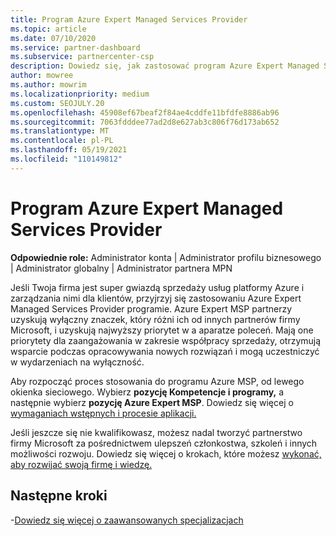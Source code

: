 ```yaml
---
title: Program Azure Expert Managed Services Provider
ms.topic: article
ms.date: 07/10/2020
ms.service: partner-dashboard
ms.subservice: partnercenter-csp
description: Dowiedz się, jak zastosować program Azure Expert Managed Services Provider wyróżnić się spośród innych partnerów i uzyskać najwyższy priorytet w aplikucie poleceń.
author: mowree
ms.author: mowrim
ms.localizationpriority: medium
ms.custom: SEOJULY.20
ms.openlocfilehash: 45908ef67beaf2f84ae4cddfe11bfdfe8886ab96
ms.sourcegitcommit: 7063fdddee77ad2d8e627ab3c806f76d173ab652
ms.translationtype: MT
ms.contentlocale: pl-PL
ms.lasthandoff: 05/19/2021
ms.locfileid: "110149812"
---
```

# <a name="azure-expert-managed-services-provider-program"></a>Program Azure Expert Managed Services Provider

**Odpowiednie role:** Administrator konta | Administrator profilu biznesowego | Administrator globalny | Administrator partnera MPN

Jeśli Twoja firma jest super gwiazdą sprzedaży usług platformy Azure i zarządzania nimi dla klientów, przyjrzyj się zastosowaniu Azure Expert Managed Services Provider programie. Azure Expert MSP partnerzy uzyskują wyłączny znaczek, który różni ich od innych partnerów firmy Microsoft, i uzyskują najwyższy priorytet w a aparatze poleceń. Mają one priorytety dla zaangażowania w zakresie współpracy sprzedaży, otrzymują wsparcie podczas opracowywania nowych rozwiązań i mogą uczestniczyć w wydarzeniach na wyłączność.

Aby rozpocząć proces stosowania do programu Azure MSP, od lewego okienka sieciowego. Wybierz **pozycję Kompetencje i programy,** a następnie wybierz **pozycję Azure Expert MSP**. Dowiedz się więcej o [wymaganiach wstępnych i procesie aplikacji.](https://partner.microsoft.com/membership/azure-expert-msp) 

Jeśli jeszcze się nie kwalifikowasz, możesz nadal tworzyć partnerstwo firmy Microsoft za pośrednictwem ulepszeń członkostwa, szkoleń i innych możliwości rozwoju.
Dowiedz się więcej o krokach, które możesz [wykonać, aby rozwijać swoją firmę i wiedzę.](https://partner.microsoft.com/membership/azure-expert-msp)

## <a name="next-steps"></a>Następne kroki

-[Dowiedz się więcej o zaawansowanych specjalizacjach](advanced-specializations.md)